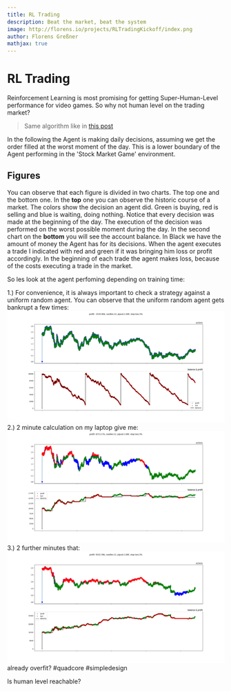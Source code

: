 ```yaml
---
title: RL Trading
description: Beat the market, beat the system
image: http://florens.io/projects/RLTradingKickoff/index.png
author: Florens Greßner
mathjax: true
---
```


# RL Trading

Reinforcement Learning is most promising for getting Super-Human-Level performance for video games. So why not human 
level on the trading market?

> Same algorithm like in [this post](../SnaKI)

In the following the Agent is making daily decisions, assuming we get the order filled at the worst moment of the day. This is a lower boundary of the Agent performing in the 'Stock Market Game' environment.

## Figures
You can observe that each figure is divided in two charts. The top one and the bottom one. In the **top** one you can observe the historic course of a market. The colors show the decision an agent did. Green is buying, red is selling and blue is waiting, doing nothing. Notice that every decision was made at the beginning of the day. The execution of the decision was performed on the worst possible moment during the day. In the second chart on the **bottom** you will see the account balance. In Black we have the amount of money the Agent has for its decisions. When the agent executes a trade I indicated with red and green if it was bringing him loss or profit accordingly. In the beginning of each trade the agent makes loss, because of the costs executing a trade in the market.

So les look at the agent perfoming depending on training time:

1.) For convenience, it is always important to check a strategy against a uniform random agent. You can observe that the uniform random agent gets bankrupt a few times: ![rand](./rand.png) 
2.) 2 minute calculation on my laptop give me: ![better](./better.png)
3.) 2 further minutes that: ![better](./best.png) already overfit? #quadcore #simpledesign

Is human level reachable?
